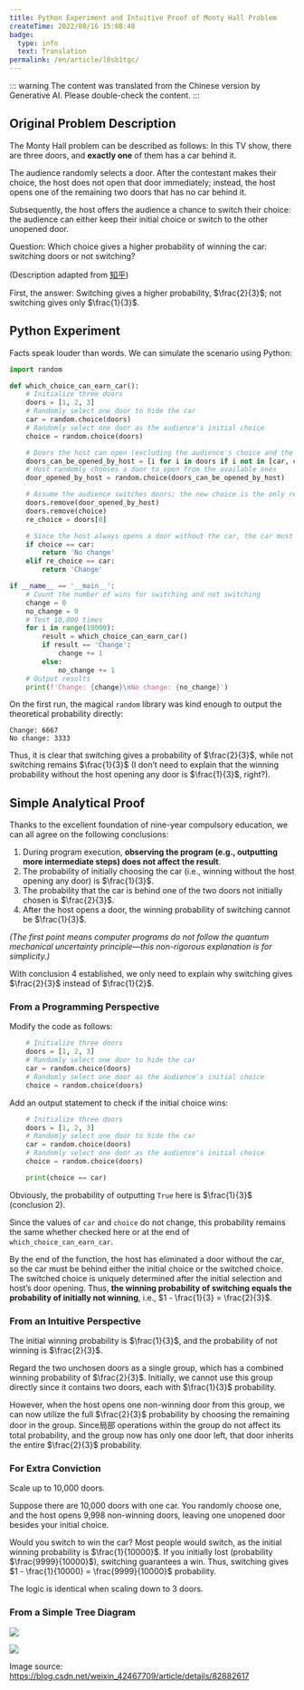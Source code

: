 ```yaml
---
title: Python Experiment and Intuitive Proof of Monty Hall Problem
createTime: 2022/08/16 15:08:40
badge:
  type: info
  text: Translation
permalink: /en/article/l0sb1tgc/
---
```


::: warning
The content was translated from the Chinese version by Generative AI. Please double-check the content.
:::

## Original Problem Description

The Monty Hall problem can be described as follows: In this TV show, there are three doors, and **exactly one** of them has a car behind it.

The audience randomly selects a door. After the contestant makes their choice, the host does not open that door immediately; instead, the host opens one of the remaining two doors that has no car behind it.

Subsequently, the host offers the audience a chance to switch their choice: the audience can either keep their initial choice or switch to the other unopened door.

Question: Which choice gives a higher probability of winning the car: switching doors or not switching?

(Description adapted from [知乎](https://www.zhihu.com/topic/20046051/intro))

First, the answer: Switching gives a higher probability, $\frac{2}{3}$; not switching gives only $\frac{1}{3}$.


## Python Experiment

Facts speak louder than words. We can simulate the scenario using Python:

```python
import random

def which_choice_can_earn_car():
    # Initialize three doors
    doors = [1, 2, 3]
    # Randomly select one door to hide the car
    car = random.choice(doors)
    # Randomly select one door as the audience's initial choice
    choice = random.choice(doors)

    # Doors the host can open (excluding the audience's choice and the car door)
    doors_can_be_opened_by_host = [i for i in doors if i not in [car, choice]]
    # Host randomly chooses a door to open from the available ones
    door_opened_by_host = random.choice(doors_can_be_opened_by_host)

    # Assume the audience switches doors; the new choice is the only remaining door after removing the initial choice and the host's opened door
    doors.remove(door_opened_by_host)
    doors.remove(choice)
    re_choice = doors[0]

    # Since the host always opens a door without the car, the car must be behind one of the two doors chosen by the audience. We directly check these two to determine if switching is better.
    if choice == car:
        return 'No change'
    elif re_choice == car:
        return 'Change'

if __name__ == '__main__':
    # Count the number of wins for switching and not switching
    change = 0
    no_change = 0
    # Test 10,000 times
    for i in range(10000):
        result = which_choice_can_earn_car()
        if result == 'Change':
            change += 1
        else:
            no_change += 1
    # Output results
    print(f'Change: {change}\nNo change: {no_change}')
```

On the first run, the magical `random` library was kind enough to output the theoretical probability directly:

```
Change: 6667
No change: 3333
```

Thus, it is clear that switching gives a probability of $\frac{2}{3}$, while not switching remains $\frac{1}{3}$ (I don’t need to explain that the winning probability without the host opening any door is $\frac{1}{3}$, right?).


## Simple Analytical Proof

Thanks to the excellent foundation of nine-year compulsory education, we can all agree on the following conclusions:

1. During program execution, **observing the program (e.g., outputting more intermediate steps) does not affect the result**.
2. The probability of initially choosing the car (i.e., winning without the host opening any door) is $\frac{1}{3}$.
3. The probability that the car is behind one of the two doors not initially chosen is $\frac{2}{3}$.
4. After the host opens a door, the winning probability of switching cannot be $\frac{1}{3}$.

*(The first point means computer programs do not follow the quantum mechanical uncertainty principle—this non-rigorous explanation is for simplicity.)*

With conclusion 4 established, we only need to explain why switching gives $\frac{2}{3}$ instead of $\frac{1}{2}$.


### From a Programming Perspective

Modify the code as follows:

```python
    # Initialize three doors
    doors = [1, 2, 3]
    # Randomly select one door to hide the car
    car = random.choice(doors)
    # Randomly select one door as the audience's initial choice
    choice = random.choice(doors)
```

Add an output statement to check if the initial choice wins:

```python
    # Initialize three doors
    doors = [1, 2, 3]
    # Randomly select one door to hide the car
    car = random.choice(doors)
    # Randomly select one door as the audience's initial choice
    choice = random.choice(doors)

    print(choice == car)
```

Obviously, the probability of outputting `True` here is $\frac{1}{3}$ (conclusion 2).

Since the values of `car` and `choice` do not change, this probability remains the same whether checked here or at the end of `which_choice_can_earn_car`.

By the end of the function, the host has eliminated a door without the car, so the car must be behind either the initial choice or the switched choice. The switched choice is uniquely determined after the initial selection and host’s door opening. Thus, **the winning probability of switching equals the probability of initially not winning**, i.e., $1 - \frac{1}{3} = \frac{2}{3}$.


### From an Intuitive Perspective

The initial winning probability is $\frac{1}{3}$, and the probability of not winning is $\frac{2}{3}$.

Regard the two unchosen doors as a single group, which has a combined winning probability of $\frac{2}{3}$. Initially, we cannot use this group directly since it contains two doors, each with $\frac{1}{3}$ probability.

However, when the host opens one non-winning door from this group, we can now utilize the full $\frac{2}{3}$ probability by choosing the remaining door in the group. Since局部 operations within the group do not affect its total probability, and the group now has only one door left, that door inherits the entire $\frac{2}{3}$ probability.


### For Extra Conviction

Scale up to 10,000 doors.

Suppose there are 10,000 doors with one car. You randomly choose one, and the host opens 9,998 non-winning doors, leaving one unopened door besides your initial choice.

Would you switch to win the car? Most people would switch, as the initial winning probability is $\frac{1}{10000}$. If you initially lost (probability $\frac{9999}{10000}$), switching guarantees a win. Thus, switching gives $1 - \frac{1}{10000} = \frac{9999}{10000}$ probability.

The logic is identical when scaling down to 3 doors.

### From a Simple Tree Diagram

![](/images/2c679700e984515451c8c51b3fcdbbb0.png)

![](/images/69c98359b8db273d47a30998b0d5f978.png)

Image source: <https://blog.csdn.net/weixin_42467709/article/details/82882617>

